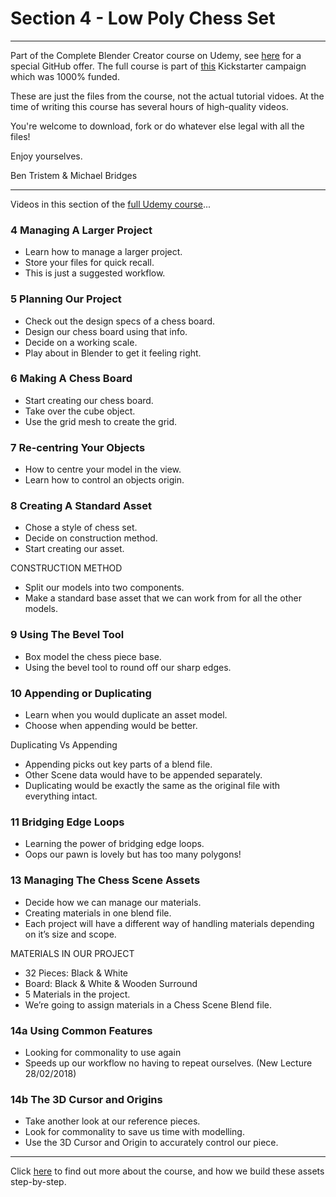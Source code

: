 # Section 4 - Low Poly Chess Set
****

Part of the Complete Blender Creator course on Udemy, see [here](https://www.udemy.com/blendertutorial/?couponCode=GitHubSpecial) for a special GitHub offer. The full course is part of [this](https://www.kickstarter.com/projects/bentristem/how-to-create-3d-assets-using-blender-online-cours) Kickstarter campaign which was 1000% funded.

These are just the files from the course, not the actual tutorial vidoes. At the time of writing this course has several hours of high-quality videos.

You're welcome to download, fork or do whatever else legal with all the files!

Enjoy yourselves.

Ben Tristem & Michael Bridges

----
Videos in this section of the [full Udemy course](https://www.udemy.com/blendertutorial/?couponCode=GitHubSpecial)...

### 4 Managing A Larger Project
* Learn how to manage a larger project.
* Store your files for quick recall.
* This is just a suggested workflow.

### 5 Planning Our Project
* Check out the design specs of a chess board.
* Design our chess board using that info.
* Decide on a working scale.
* Play about in Blender to get it feeling right.

### 6 Making A Chess Board
* Start creating our chess board.
* Take over the cube object.
* Use the grid mesh to create the grid.

### 7 Re-centring Your Objects
* How to centre your model in the view.
* Learn how to control an objects origin.

### 8 Creating A Standard Asset
* Chose a style of chess set.
* Decide on construction method.
* Start creating our asset.

CONSTRUCTION METHOD

* Split our models into two components.
* Make a standard base asset that we can work from for all the other models.

### 9 Using The Bevel Tool
* Box model the chess piece base.
* Using the bevel tool to round off our sharp edges.

### 10 Appending or Duplicating
* Learn when you would duplicate an asset model.
* Choose when appending would be better.

Duplicating Vs Appending
* Appending picks out key parts of a blend file.
* Other Scene data would have to be appended separately.
* Duplicating would be exactly the same as the original file with everything intact.

### 11 Bridging Edge Loops
* Learning the power of bridging edge loops.
* Oops our pawn is lovely but has too many polygons!

### 13 Managing The Chess Scene Assets
* Decide how we can manage our materials.
* Creating materials in one blend file.
* Each project will have a different way of handling materials depending on it’s size and scope.

MATERIALS IN OUR PROJECT
* 32 Pieces: Black & White
* Board: Black & White & Wooden Surround
* 5 Materials in the project.
* We’re going to assign materials in a Chess Scene Blend file.

### 14a Using Common Features
+ Looking for commonality to use again
+ Speeds up our workflow no having to repeat ourselves.
(New Lecture 28/02/2018)

### 14b The 3D Cursor and Origins
+ Take another look at our reference pieces.
+ Look for commonality to save us time with modelling.
+ Use the 3D Cursor and Origin to accurately control our piece.


---
Click [here](https://www.udemy.com/blendertutorial/?couponCode=GitHubSpecial) to find out more about the course, and how we build these assets step-by-step.
